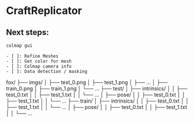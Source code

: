 # CraftReplicator

## Next steps:



```bash
colmap gui
```

	- [ ]: Refine Meshes
	- [ ]: Get color for mesh
	- [ ]: Colmap camera info
	- [ ]: Data detection / masking



fox/
  ├── imgs/
  │   ├── test_0.png
  │   ├── test_1.png
  │   ├── ...
  │   ├── train_0.png
  │   ├── train_1.png
  │   └── ...
  ├── test/ 
  │   ├── intrinsics/
  │   │   ├── test_0.txt
  │   │   ├── test_1.txt
  │   │   └── ...
  │   ├── pose/
  │   │   ├── test_0.txt
  │   │   ├── test_1.txt
  │   │   └── ...
  ├── train/ 
  │   ├── intrinsics/
  │   │   ├── test_0.txt
  │   │   ├── test_1.txt
  │   │   └── ...
  │   ├── pose/
  │   │   ├── test_0.txt
  │   │   ├── test_1.txt
  │   │   └── ...

   









<!--
#What do I need?



- [COLMAP](https://colmap.github.io/): Which you can install running ```brew install colmap``` 
- Python3: 
- Anaconda


- [ ]: Get white background for images
-->
